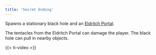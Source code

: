 ```yaml
---
title: 'Secret Ending'
---
```


Spawns a stationary black hole and an [Eldritch Portal](https://noita.wiki.gg/wiki/Eldritch_Portal).

The tentacles from the Eldritch Portal can damage the player. The black hole can pull in nearby objects.

{{< ti-video >}}
